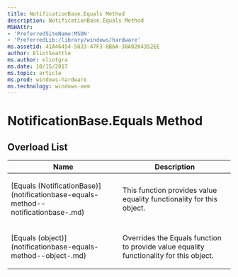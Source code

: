 ```yaml
---
title: NotificationBase.Equals Method
description: NotificationBase.Equals Method
MSHAttr:
- 'PreferredSiteName:MSDN'
- 'PreferredLib:/library/windows/hardware'
ms.assetid: 41A46454-5833-47F3-8B6A-30A0204352EE
author: EliotSeattle
ms.author: eliotgra
ms.date: 10/15/2017
ms.topic: article
ms.prod: windows-hardware
ms.technology: windows-oem
---
```


# NotificationBase.Equals Method


## <span id="Overload_List"></span><span id="overload_list"></span><span id="OVERLOAD_LIST"></span>Overload List


<table>
<colgroup>
<col width="50%" />
<col width="50%" />
</colgroup>
<thead>
<tr class="header">
<th>Name</th>
<th>Description</th>
</tr>
</thead>
<tbody>
<tr class="odd">
<td><p>[Equals (NotificationBase)](notificationbase-equals-method--notificationbase-.md)</p></td>
<td><p>This function provides value equality functionality for this object.</p></td>
</tr>
<tr class="even">
<td><p>[Equals (object)](notificationbase-equals-method--object-.md)</p></td>
<td><p>Overrides the Equals function to provide value equality functionality for this object.</p></td>
</tr>
</tbody>
</table>

 

 

 






